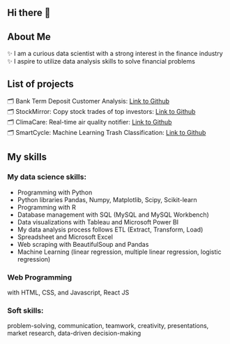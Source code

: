 ## Hi there 👋<br>
## About Me
✨ I am a curious data scientist with a strong interest in the finance industry<br>
✨ I aspire to utilize data analysis skills to solve financial problems<br>

## List of projects
🗂 Bank Term Deposit Customer Analysis: [Link to Github](https://github.com/kathytran88/bank_term_deposit_analysis)<br>
🗂 StockMirror: Copy stock trades of top investors: [Link to Github](https://github.com/kathytran88/StockMirror)<br>
🗂 ClimaCare: Real-time air quality notifier: [Link to Github](https://github.com/SewonKim0/ClimaCare)<br>
🗂 SmartCycle: Machine Learning Trash Classification: [Link to Github](https://github.com/SnazzyBeatle115/Smartcycle)<br>

## My skills
### My data science skills:
- Programming with Python
- Python libraries Pandas, Numpy, Matplotlib, Scipy, Scikit-learn
- Programming with R
- Database management with SQL (MySQL and MySQL Workbench)
- Data visualizations with Tableau and Microsoft Power BI
- My data analysis process follows ETL (Extract, Transform, Load) 
- Spreadsheet and Microsoft Excel
- Web scraping with BeautifulSoup and Pandas
- Machine Learning (linear regression, multiple linear regression, logistic regression)

### Web Programming
with HTML, CSS, and Javascript, React JS

### Soft skills: 
problem-solving, communication, teamwork, creativity, presentations, market research, data-driven decision-making
